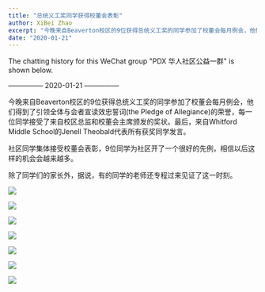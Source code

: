 ```yaml
---
title: "总统义工奖同学获得校董会表彰"
author: XiBei Zhao
excerpt: "今晚来自Beaverton校区的9位获得总统义工奖的同学参加了校董会每月例会，他们得到了引领全体与会者宣读效忠誓词(the Pledge of Allegiance)的荣誉，每一位同学接受了来自校区总监和校董会主席颁发的奖状。最后，来自Whitford Middle School的Jenell Theobald代表所有获奖同学发言。社区同学集体接受校董会表彰，9位同学为社区开了一个很好的先例，相信以后这样的机会会越来越多。除了同学们的家长外，据说，有的同学的老师还专程过来见证了这一时刻。"
date: "2020-01-21"
---
```

The chatting history for this WeChat group "PDX 华人社区公益一群" is shown below.

—————  2020-01-21  —————


今晚来自Beaverton校区的9位获得总统义工奖的同学参加了校董会每月例会，他们得到了引领全体与会者宣读效忠誓词(the Pledge of Allegiance)的荣誉，每一位同学接受了来自校区总监和校董会主席颁发的奖状。最后，来自Whitford Middle School的Jenell Theobald代表所有获奖同学发言。

社区同学集体接受校董会表彰，9位同学为社区开了一个很好的先例，相信以后这样的机会会越来越多。

除了同学们的家长外，据说，有的同学的老师还专程过来见证了这一时刻。

![](https://res.cloudinary.com/dhngj18do/image/upload/f_auto,q_auto/v1/images/0c4b1b24c555bd41ddedda8ef3ceb0687)

![](https://res.cloudinary.com/dhngj18do/image/upload/f_auto,q_auto/v1/images/0c4b1b24c555bd41ddedda8ef3ceb0686)

![](https://res.cloudinary.com/dhngj18do/image/upload/f_auto,q_auto/v1/images/0c4b1b24c555bd41ddedda8ef3ceb0685)

![](https://res.cloudinary.com/dhngj18do/image/upload/f_auto,q_auto/v1/images/0c4b1b24c555bd41ddedda8ef3ceb0684)

![](https://res.cloudinary.com/dhngj18do/image/upload/f_auto,q_auto/v1/images/0c4b1b24c555bd41ddedda8ef3ceb0683)

![](https://res.cloudinary.com/dhngj18do/image/upload/f_auto,q_auto/v1/images/0c4b1b24c555bd41ddedda8ef3ceb0682)

![](https://res.cloudinary.com/dhngj18do/image/upload/f_auto,q_auto/v1/images/0c4b1b24c555bd41ddedda8ef3ceb0681)
